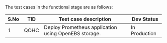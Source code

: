 The test cases in the functional stage are as follows:

| S.No | TID  | Test case description                                | Dev Status    |
| ---- | ---- | ---------------------------------------------------- | ------------- |
| 1    | QOHC | Deploy Prometheus application using OpenEBS storage. | In Production |